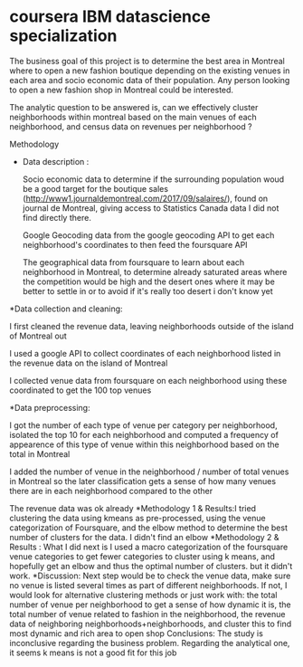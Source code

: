 # coursera IBM datascience specialization


The business goal of this project is to determine the best area in Montreal where to open a new fashion boutique depending on the existing venues in each area and socio economic data of their population. Any person looking to open a new fashion shop in Montreal could be interested.

The analytic question to be answered is, can we effectively cluster neighborhoods within montreal based on the main venues of each neighborhood, and census data on revenues per neighborhood ?

Methodology
  * Data description :
  
    Socio economic data to determine if the surrounding population woud be a good target for the boutique sales (http://www1.journaldemontreal.com/2017/09/salaires/), found on journal de Montreal, giving access to Statistics Canada data I did not find directly there.
    
    Google Geocoding data from the google geocoding API to get each neighborhood's coordinates to then feed the foursquare API
    
    The geographical data from foursquare to learn about each neighborhood in Montreal, to determine already saturated areas where the competition would be high and the desert ones where it may be better to settle in or to avoid if it's really too desert i don't know yet
    
  *Data collection and cleaning:
  
   I first cleaned the revenue data, leaving neighborhoods outside of the island of Montreal out
   
   I used a google API to collect coordinates of each neighborhood listed in the revenue data on the island of Montreal
   
   I collected venue data from foursquare on each neighborhood using these coordinated to get the 100 top venues
   
  *Data preprocessing:
   
   I got the number of each type of venue per category per neighborhood, isolated the top 10 for each neighborhood and computed a frequency of appearence of this type of venue within this neighborhood based on the total in Montreal
   
   I added the number of venue in the neighborhood / number of total venues in Montreal so the later classification gets a sense of how many venues there are in each neighborhood compared to the other
   
   The revenue data was ok already
  *Methodology 1 & Results:I tried clustering the data using kmeans as pre-processed, using the venue categorization of Foursquare, and the elbow method to determine the best number of clusters for the data. I didn't find an elbow
  *Methodology 2 & Results : What I did next is I used a macro categorization of the foursquare venue categories to get fewer categories to cluster using k means, and hopefully get an elbow and thus the optimal number of clusters. but it didn't work.
  *Discussion: Next step would be to check the venue data, make sure no venue is listed several times as part of different neighborhoods. If not, I would look for alternative clustering methods or just work with: the total number of venue per neighborhood to get a sense of how dynamic it is, the total number of venue related to fashion in the neighborhood, the revenue data of neighboring neighborhoods+neighborhoods, and cluster this to find most dynamic and rich area to open shop
Conclusions: The study is inconclusive regarding the business problem. Regarding the analytical one, it seems k means is not a good fit for this job
